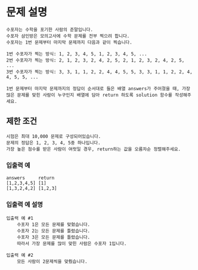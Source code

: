# 문제 설명
    수포자는 수학을 포기한 사람의 준말입니다. 
    수포자 삼인방은 모의고사에 수학 문제를 전부 찍으려 합니다. 
    수포자는 1번 문제부터 마지막 문제까지 다음과 같이 찍습니다.
    
    1번 수포자가 찍는 방식: 1, 2, 3, 4, 5, 1, 2, 3, 4, 5, ...
    2번 수포자가 찍는 방식: 2, 1, 2, 3, 2, 4, 2, 5, 2, 1, 2, 3, 2, 4, 2, 5, ...
    3번 수포자가 찍는 방식: 3, 3, 1, 1, 2, 2, 4, 4, 5, 5, 3, 3, 1, 1, 2, 2, 4, 4, 5, 5, ...
    
    1번 문제부터 마지막 문제까지의 정답이 순서대로 들은 배열 answers가 주어졌을 때, 가장 많은 문제를 맞힌 사람이 누구인지 배열에 담아 return 하도록 solution 함수를 작성해주세요.

## 제한 조건
    시험은 최대 10,000 문제로 구성되어있습니다.
    문제의 정답은 1, 2, 3, 4, 5중 하나입니다.
    가장 높은 점수를 받은 사람이 여럿일 경우, return하는 값을 오름차순 정렬해주세요.

### 입출력 예
    answers 	return
    [1,2,3,4,5]	[1]
    [1,3,2,4,2]	[1,2,3]
### 입출력 예 설명
    입출력 예 #1
        수포자 1은 모든 문제를 맞혔습니다.
        수포자 2는 모든 문제를 틀렸습니다.
        수포자 3은 모든 문제를 틀렸습니다.
        따라서 가장 문제를 많이 맞힌 사람은 수포자 1입니다.
    
    입출력 예 #2
        모든 사람이 2문제씩을 맞췄습니다.